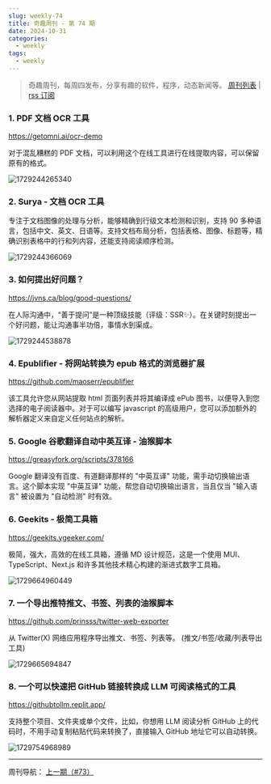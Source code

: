 ```yaml
---
slug: weekly-74
title: 奇趣周刊 - 第 74 期
date: 2024-10-31
categories:
  - weekly
tags:
  - weekly
---
```


> 奇趣周刊，每周四发布，分享有趣的软件，程序，动态新闻等。 [周刊列表](/categories/weekly/) | [rss 订阅](/categories/weekly/index.xml)

### 1. PDF 文档 OCR 工具

https://getomni.ai/ocr-demo

对于混乱糟糕的 PDF 文档，可以利用这个在线工具进行在线提取内容，可以保留原有的格式。

![1729244265340](https://imgurl.zishu.me/2024/10/1729244265340.webp)

### 2. Surya - 文档 OCR 工具

专注于文档图像的处理与分析，能够精确到行级文本检测和识别，支持 90 多种语言，包括中文、英文、日语等。支持文档布局分析，包括表格、图像、标题等，精确识别表格中的行和列内容，还能支持阅读顺序检测。

![1729244366069](https://imgurl.zishu.me/2024/10/1729244366069.webp)

### 3. 如何提出好问题？

https://jvns.ca/blog/good-questions/

在人际沟通中，“善于提问”是一种顶级技能（评级：SSR✨）。在关键时刻提出一个好问题，能让沟通事半功倍，事情水到渠成。

![1729244538878](https://imgurl.zishu.me/2024/10/1729244538878.webp)

### 4. Epublifier - 将网站转换为 epub 格式的浏览器扩展

https://github.com/maoserr/epublifier

该工具允许您从网站提取 html 页面列表并将其编译成 ePub 图书，以便导入到您选择的电子阅读器中。对于可以编写 javascript 的高级用户，您可以添加额外的解析器定义来自定义任何站点的解析。

### 5. Google 谷歌翻译自动中英互译 - 油猴脚本

https://greasyfork.org/scripts/378166

Google 翻译没有百度、有道翻译那样的 "中英互译" 功能，需手动切换输出语言。这个脚本实现 "中英互译" 功能，帮您自动切换输出语言，当且仅当 "输入语言" 被设置为 "自动检测" 时有效。

### 6. Geekits - 极简工具箱

https://geekits.ygeeker.com/

极简，强大，高效的在线工具箱，遵循 MD 设计规范，这是一个使用 MUI、TypeScript、Next.js 和许多其他技术精心构建的渐进式数字工具箱。

![1729664960449](https://imgurl.zishu.me/2024/10/1729664960449.webp)

### 7. 一个导出推特推文、书签、列表的油猴脚本

https://github.com/prinsss/twitter-web-exporter

从 Twitter(X) 网络应用程序导出推文、书签、列表等。 (推文/书签/收藏/列表导出工具)

![1729665694847](https://imgurl.zishu.me/2024/10/1729665694847.webp)

### 8. 一个可以快速把 GitHub 链接转换成 LLM 可阅读格式的工具

https://githubtollm.replit.app/

支持整个项目、文件夹或单个文件，比如，你想用 LLM 阅读分析 GitHub 上的代码时，不用手动复制粘贴代码来转换了，直接输入 GitHub 地址它可以自动转换。

![1729754968989](https://imgurl.zishu.me/2024/10/1729754968989.webp)


---

周刊导航：
[上一期（#73）](/blog/weekly-73.html)
